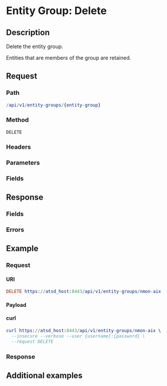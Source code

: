 # Entity Group: Delete

## Description

Delete the entity group. 

<aside class="notice">
Entities that are members of the group are retained.
</aside>

## Request

### Path

```elm
/api/v1/entity-groups/{entity-group}
```

### Method

```
DELETE
```

### Headers

### Parameters

### Fields

## Response

### Fields

### Errors

## Example

### Request

#### URI

```elm
DELETE https://atsd_host:8443/api/v1/entity-groups/nmon-aix
```

#### Payload

#### curl

```elm
curl https://atsd_host:8443/api/v1/entity-groups/nmon-aix \
  --insecure --verbose --user {username}:{password} \
  --request DELETE
  ```
  
### Response

## Additional examples




